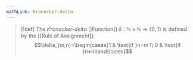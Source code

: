 ```yaml
---
mathLink: Kronecker-delta
---
```

>[!def]
>The *Kronecker-delta* [[Function]] $\delta:\mathbb{N}\times \mathbb{N}\rightarrow \{0,1\}$ is defined by the [[Rule of Assignment]]: $$\delta_{m,n}=\begin{cases}1 & \text{if }n=m \\
0 & \text{if }n≠m\end{cases}$$
